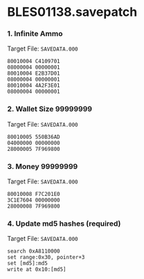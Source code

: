 # BLES01138.savepatch

### 1. Infinite Ammo

Target File: `SAVEDATA.000`

```
80010004 C4109701
08000004 00000001
80010004 E2B37D01
08000004 00000001
80010004 4A2F3E01
08000004 00000001
```

### 2. Wallet Size 99999999

Target File: `SAVEDATA.000`

```
80010005 550B36AD
04000000 00000000
28000005 7F969800
```

### 3. Money 99999999

Target File: `SAVEDATA.000`

```
80010008 F7C201E0
3C1E7604 00000000
28000008 7F969800
```

### 4. Update md5 hashes (required)

Target File: `SAVEDATA.000`

```
search 0xA8110000
set range:0x30, pointer+3
set [md5]:md5
write at 0x10:[md5]
```

